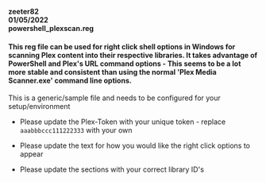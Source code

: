 **zeeter82**  
**01/05/2022**  
**powershell_plexscan.reg**  
  
  
  
  
<h4>This reg file can be used for right click shell options in Windows for scanning Plex  
content into their respective libraries. It takes advantage of PowerShell and Plex's  
URL command options - This seems to be a lot more stable and consistent than using   
the normal 'Plex Media Scanner.exe' command line options.  </h4>
  
  
  
  
This is a generic/sample file and needs to be configured for your setup/environment  
  
  
  
  
* Please update the Plex-Token with your unique token - replace `aaabbbccc111222333` 
with your own  
  
  
* Please update the text for how you would like the right click options to appear  
  
  
* Please update the sections with your correct library ID's  
  